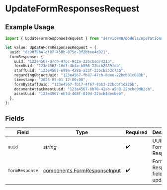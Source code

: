 # UpdateFormResponsesRequest

## Example Usage

```typescript
import { UpdateFormResponsesRequest } from "servicem8/models/operations";

let value: UpdateFormResponsesRequest = {
  uuid: "6c90f8b4-df87-458b-875e-3f2bbee4d921",
  formResponse: {
    uuid: "123e4567-d7c0-47bc-9c2a-22bcbad7421b",
    formUuid: "123e4567-16df-4b4a-b896-22bcb2589fcb",
    staffUuid: "123e4567-e99a-428b-a23f-22bcb253c73b",
    regardingObjectUuid: "123e4567-fb87-47cb-8dee-22bcb01c083b",
    timestamp: "2025-05-01 12:00:00",
    formByStaffUuid: "123e4567-fb17-4f67-8bb3-22bcbf1d225b",
    documentAttachmentUuid: "123e4567-8b70-42ab-a5d8-22bcbd0db2cb",
    assetUuid: "123e4567-eb7d-468f-819d-22bcb1decbeb",
  },
};
```

## Fields

| Field                                                                        | Type                                                                         | Required                                                                     | Description                                                                  |
| ---------------------------------------------------------------------------- | ---------------------------------------------------------------------------- | ---------------------------------------------------------------------------- | ---------------------------------------------------------------------------- |
| `uuid`                                                                       | *string*                                                                     | :heavy_check_mark:                                                           | UUID of the Form Response                                                    |
| `formResponse`                                                               | [components.FormResponseInput](../../models/components/formresponseinput.md) | :heavy_check_mark:                                                           | Form Response fields to update                                               |